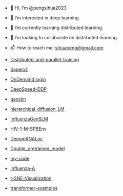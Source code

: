 - 👋 Hi, I’m @pengsihua2023
- 👀 I’m interested in deep learning.
- 🌱 I’m currently learning distributed learning.
- 💞️ I’m looking to collaborate on distributed learning.
- 📫 How to reach me: sihuapeng@gmail.com

- [Distributed-and-parallel-training](https://github.com/pengsihua2023/Distributed-training/tree/main)  
- [Sapelo2](https://github.com/pengsihua2023/SAPelo2)  
- [OnDemand login](https://ondemand.gacrc.uga.edu/pun/sys/dashboard)  
- [DeepSpeed-DDP](https://github.com/pengsihua2023/DeepSpeed-DDP)  
- [genslm](https://github.com/pengsihua2023/genslm)   
- [hierarchical_diffusion_LM](https://github.com/pengsihua2023/hierarchical_diffusion_LM)    
- [InfluenzaGenSLM](https://github.com/pengsihua2023/InfluenzaGenSLM)   
- [HIV-1-M-SPBEnv](https://github.com/pengsihua2023/HIV-1-M-SPBEnv)    
- [DeepmRNALoc](https://github.com/pengsihua2023/DeepmRNALoc)    
- [Double_pretrained_model](https://github.com/pengsihua2023/Double_pretrained_model)    
- [my-code](https://github.com/pengsihua2023/my-code)   
- [Influenza-A](https://github.com/pengsihua2023/Influenza-A)   
- [t-SNE-Visualization](https://github.com/pengsihua2023/t-SNE-Visualization)   
- [transformer-examples](https://github.com/pengsihua2023/transformer-examples)   

<!---
pengsihua2023/pengsihua2023 is a ✨ special ✨ repository because its `README.md` (this file) appears on your GitHub profile.
You can click the Preview link to take a look at your changes.
--->
